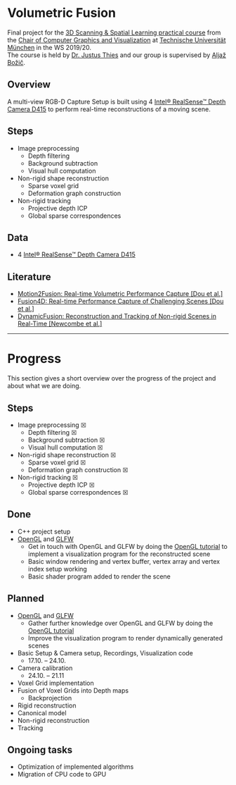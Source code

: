 # Volumetric Fusion 
Final project for the [3D Scanning &amp; Spatial Learning practical course](https://www.in.tum.de/cg/teaching/winter-term-1920/3d-scanning-spatial-learning/) from the [Chair of Computer Graphics and Visualization](https://www.in.tum.de/en/cg/startseite/) at [Technische Universität München](https://www.tum.de/) in the WS 2019/20.  
The course is held by [Dr. Justus Thies](https://www.niessnerlab.org/members/justus_thies/profile.html) and our group is supervised by [Aljaž Božič](https://niessnerlab.org/members/aljaz_bozic/profile.html).

## Overview
A multi-view RGB-D Capture Setup is built using 4 [Intel® RealSense™ Depth Camera D415](https://www.intelrealsense.com/depth-camera-d415/) to perform real-time reconstructions of a moving scene.

## Steps
- Image preprocessing
  - Depth filtering
  - Background subtraction
  - Visual hull computation
- Non-rigid shape reconstruction
  - Sparse voxel grid
  - Deformation graph construction
- Non-rigid tracking
  - Projective depth ICP
  - Global sparse correspondences
  
## Data
- 4 [Intel® RealSense™ Depth Camera D415](https://www.intelrealsense.com/depth-camera-d415/)

## Literature
- [Motion2Fusion: Real-time Volumetric Performance Capture [Dou et al.]](http://library.usc.edu.ph/ACM/TOG%2036/content/papers/246-0008-dou.pdf)
- [Fusion4D: Real-time Performance Capture of Challenging Scenes [Dou et al.]](https://www.samehkhamis.com/dou-siggraph2016.pdf) 
- [DynamicFusion: Reconstruction and Tracking of Non-rigid Scenes in Real-Time [Newcombe et al.]](https://rse-lab.cs.washington.edu/papers/dynamic-fusion-cvpr-2015.pdf)

---

# Progress

This section gives a short overview over the progress of the project and about what we are doing.

## Steps
- Image preprocessing &#x2612; 
  - Depth filtering &#x2612;
  - Background subtraction &#x2612;
  - Visual hull computation &#x2612;
- Non-rigid shape reconstruction &#x2612;
  - Sparse voxel grid &#x2612;
  - Deformation graph construction &#x2612;
- Non-rigid tracking &#x2612;
  - Projective depth ICP &#x2612;
  - Global sparse correspondences &#x2612;

## Done
- C++ project setup
- [OpenGL](https://www.opengl.org/) and [GLFW](https://www.glfw.org/)
  - Get in touch with OpenGL and GLFW by doing the [OpenGL tutorial](https://learnopengl.com) to implement a visualization program for the reconstructed scene
  - Basic window rendering and vertex buffer, vertex array and vertex index setup working
  - Basic shader program added to render the scene

## Planned
- [OpenGL](https://www.opengl.org/) and [GLFW](https://www.glfw.org/)
  - Gather further knowledge over OpenGL and GLFW by doing the [OpenGL tutorial](https://learnopengl.com) 
  - Improve the visualization program to render dynamically generated scenes
- Basic Setup & Camera setup, Recordings, Visualization code
  - 17.10. – 24.10.
- Camera calibration
  - 24.10. – 21.11
- Voxel Grid implementation
- Fusion of Voxel Grids into Depth maps
  - Backprojection
- Rigid reconstruction 
- Canonical model
- Non-rigid reconstruction
- Tracking


## Ongoing tasks
- Optimization of implemented algorithms
- Migration of CPU code to GPU
